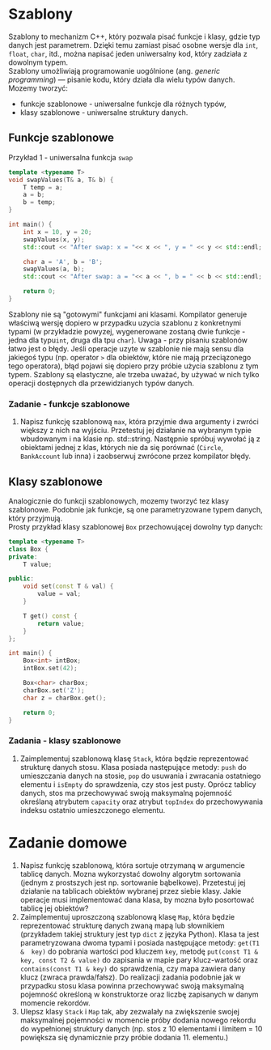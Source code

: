 # Szablony

Szablony to mechanizm C++, który pozwala pisać funkcje i klasy, gdzie typ danych jest parametrem. Dzięki temu zamiast pisać osobne wersje dla `int`, `float`, `char`, itd., można napisać jeden uniwersalny kod, który zadziała z dowolnym typem.  
Szablony umożliwiają programowanie uogólnione (ang. *generic programming*) — pisanie kodu, który działa dla wielu typów danych.
Mozemy tworzyć: 
- funkcje szablonowe - uniwersalne funkcje dla różnych typów,
- klasy szablonowe - uniwersalne struktury danych.
  
## Funkcje szablonowe
Przykład 1 - uniwersalna funkcja `swap`
```cpp
template <typename T>
void swapValues(T& a, T& b) {
    T temp = a;
    a = b;
    b = temp;
}

int main() {
    int x = 10, y = 20;
    swapValues(x, y);
    std::cout << "After swap: x = "<< x << ", y = " << y << std::endl;

    char a = 'A', b = 'B';
    swapValues(a, b);
    std::cout << "After swap: a = "<< a << ", b = " << b << std::endl;

    return 0;
}
```
Szablony nie są "gotowymi" funkcjami ani klasami. Kompilator generuje właściwą wersję dopiero w przypadku uzycia szablonu z konkretnymi typami (w przykładzie powyzej, wygenerowane zostaną dwie funkcje -jedna dla typu`int`, druga dla tpu `char`).
Uwaga - przy pisaniu szablonów łatwo jest o błędy. Jeśli operacje uzyte w szablonie nie mają sensu dla jakiegoś typu (np. operator `>` dla obiektów, które nie mają przeciązonego tego operatora), błąd pojawi się dopiero przy próbie użycia szablonu z tym typem.
Szablony są elastyczne, ale trzeba uważać, by używać w nich tylko operacji dostępnych dla przewidzianych typów danych.

### Zadanie - funkcje szablonowe
1. Napisz funkcję szablonową `max`, która przyjmie dwa argumenty i zwróci większy z nich na wyjściu. Przetestuj jej działanie na wybranym typie wbudowanym i na klasie np. std::string. Następnie spróbuj wywołać ją z obiektami jednej z klas, których nie da się porównać (`Circle`, `BankAccount` lub inna) i zaobserwuj zwrócone przez kompilator błędy.

## Klasy szablonowe
Analogicznie do funkcji szablonowych, mozemy tworzyć tez klasy szablonowe. Podobnie jak funkcje, są one parametryzowane typem danych, który przyjmują.  
Prosty przykład klasy szablonowej `Box` przechowującej dowolny typ danych:
```cpp
template <typename T>
class Box {
private:
    T value;

public:
    void set(const T & val) {
        value = val;
    }

    T get() const {
        return value;
    }
};

int main() {
    Box<int> intBox;
    intBox.set(42);

    Box<char> charBox;
    charBox.set('Z');
    char z = charBox.get();

    return 0;
}
```
  
### Zadania - klasy szablonowe
1. Zaimplementuj szablonową klasę `Stack`, która będzie reprezentować strukturę danych stosu. Klasa posiada następujące metody: `push` do umieszczania danych na stosie, `pop` do usuwania i zwracania ostatniego elementu i `isEmpty` do sprawdzenia, czy stos jest pusty. Oprócz tablicy danych, stos ma przechowywać swoją maksymalną pojemność określaną atrybutem `capacity` oraz atrybut `topIndex` do przechowywania indeksu ostatnio umieszczonego elementu.
  
  
# Zadanie domowe
1. Napisz funkcję szablonową, która sortuje otrzymaną w argumencie tablicę danych. Mozna wykorzystać dowolny algorytm sortowania (jednym z prostszych jest np. sortowanie bąbelkowe). Przetestuj jej działanie na tablicach obiektów wybranej przez siebie klasy. Jakie operacje musi implementować dana klasa, by mozna było posortować tablicę jej obiektów?
2. Zaimplementuj uproszczoną szablonową klasę `Map`, która będzie reprezentować strukturę danych zwaną mapą lub słownikiem (przykładem takiej struktury jest typ `dict` z języka Python). Klasa ta jest parametryzowana dwoma typami i posiada następujące metody: `get(T1 &  key)` do pobrania wartości pod kluczem `key`, metodę `put(const T1 & key, const T2 & value)` do zapisania w mapie pary klucz-wartość oraz `contains(const T1 & key)` do sprawdzenia, czy mapa zawiera dany klucz (zwraca prawda/fałsz). Do realizacji zadania podobnie jak w przypadku stosu klasa powinna przechowywać swoją maksymalną pojemność określoną w konstruktorze oraz liczbę zapisanych w danym momencie rekordów.
3. Ulepsz klasy `Stack` i `Map` tak, aby zezwalały na zwiększenie swojej maksymalnej pojemności w momencie próby dodania nowego rekordu do wypełnionej struktury danych (np. stos z 10 elementami i limitem = 10 powiększa się dynamicznie przy próbie dodania 11. elementu.)
